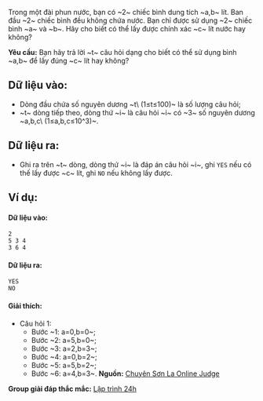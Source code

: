Trong một đài phun nước, bạn có ~2~ chiếc bình dung tích ~a,b~ lít. Ban đầu ~2~ chiếc bình đều không chứa nước. Bạn chỉ được sử dụng ~2~ chiếc bình ~a~ và ~b~. Hãy cho biết có thể lấy được chính xác ~c~ lít nước hay không?

**Yêu cầu:** Bạn hãy trả lời ~t~ câu hỏi dạng cho biết có thể sử dụng bình ~a,b~ để lấy đúng ~c~ lít hay không?

## Dữ liệu vào: 
- Dòng đầu chứa số nguyên dương ~t\ (1≤t≤100)~ là số lượng câu hỏi;
- ~t~ dòng tiếp theo, dòng thứ ~i~ là câu hỏi ~i~ có ~3~ số nguyên dương ~a,b,c\ (1≤a,b,c≤10^3)~.

## Dữ liệu ra:
- Ghi ra trên ~t~ dòng, dòng thứ ~i~ là đáp án câu hỏi ~i~, ghi `YES` nếu có thế lấy được ~c~ lít, ghi `NO` nếu không lấy được.

## Ví dụ:
#### Dữ liệu vào:
```
2
5 3 4
3 6 4
```

#### Dữ liệu ra:
```
YES
NO
```

#### Giải thích:
- Câu hỏi 1:
	- Bước ~1: a=0,b=0~;
	- Bước ~2: a=5,b=0~;
	- Bước ~3: a=2,b=3~;
	- Bước ~4: a=0,b=2~;
	- Bước ~5: a=5,b=2~;
	- Bước ~6: a=4,b=3~.
**Nguồn:** [Chuyên Sơn La Online Judge](http://csloj.ddns.net/)

**Group giải đáp thắc mắc:** [Lập trình 24h](https://www.facebook.com/groups/1386904321519984)